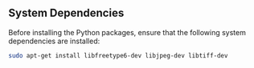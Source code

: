 ## System Dependencies

Before installing the Python packages, ensure that the following system dependencies are installed:

```bash
sudo apt-get install libfreetype6-dev libjpeg-dev libtiff-dev
